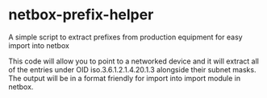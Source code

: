 # netbox-prefix-helper
A simple script to extract prefixes from production equipment for easy import into netbox

This code will allow you to point to a networked device and it will extract all of the entries under OID iso.3.6.1.2.1.4.20.1.3 alongside their subnet masks.  The output will be in a format friendly for import into import module in netbox.
